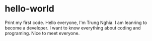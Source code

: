 # hello-world
Print my first code.
Hello everyone, I'm Trung Nghia. I am leanring to become a developer.
I want to know everything about coding and programing. Nice to meet everyone.
